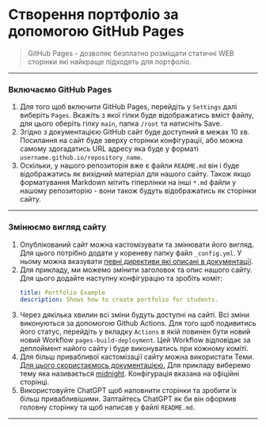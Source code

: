 # Створення портфоліо за допомогою GitHub Pages
> GitHub Pages - дозволяє безплатно розміщати статичні WEB сторінки які найкраще підходять для портфоліо.

---
### Включаємо GitHub Pages
1. Для того щоб включити GitHub Pages, перейдіть у `Settings` далі виберіть `Pages`. Вкажіть з якої гілки буде відображатись вміст файлу, для цього оберіть гілку `main`, папка `/root` та натисніть Save.
2. Згідно з документацією GitHub сайт буде доступний в межах 10 хв. Посилання на сайт буде зверху сторінки конфігурації, або можна самому здогадатись URL адресу яка буде у форматі `username.github.io/repository_name`.
3. Оскільки, у нашого репозиторія вже є файли `README.md` він і буде відображатись як вихідний матеріал для нашого сайту. Також якщо форматування Markdown мітить гіперлінки на інші `*.md` файли у нашому репозиторію - вони також будуть відображатись як сторінки сайту.

---
### Змінюємо вигляд сайту
1. Опублікований сайт можна кастомізувати та змінювати його вигляд. Для цього потрібно додати у кореневу папку файл `_config.yml`. У ньому можна вказувати [певні директиви які описані в документації](https://docs.github.com/en/pages/quickstart).
2. Для прикладу, ми можемо змінити заголовок та опис нашого сайту. Для цього додайте наступну конфігурацію та зробіть коміт:
    ```yml
    title: Portfolio Example
    description: Shows how to create portfolio for students.
    ```
3. Через дякілька хвилин всі зміни будуть доступні на сайті. Всі зміни виконуються за допомогою Github Actions. Для того щоб подивитись його статус, перейдіть у вкладку `Actions` в якій повинен бути новий новий Workflow `pages-build-deployment`. Цей Workflow відповідає за деплоймент найого сайту і буде виконуватись при кожному коміті.
4. Для більш привабливої кастомізації сайту можна використати Теми. [Для цього скористаємось документацією.](https://docs.github.com/en/pages/setting-up-a-github-pages-site-with-jekyll/adding-a-theme-to-your-github-pages-site-using-jekyll) Для прикладу виберемо тему яка називається [midnight](https://github.com/pages-themes/midnight). Конфігурація вказана на офіційні сторінці.
5. Використовуйте ChatGPT щоб наповнити сторінки та зробити їх більш привабливішими. Заптайтесь ChatGPT як би він оформив головну сторінку та щоб написав у файлі `README.md`.

---
